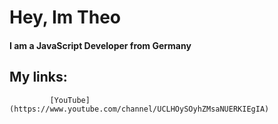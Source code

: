 # Hey, Im Theo


#### I am a JavaScript Developer from Germany  

## My links: 

             [YouTube](https://www.youtube.com/channel/UCLHOySOyhZMsaNUERKIEgIA)
